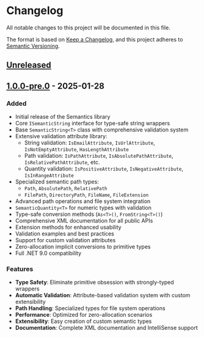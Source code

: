 # Changelog

All notable changes to this project will be documented in this file.

The format is based on [Keep a Changelog](https://keepachangelog.com/en/1.0.0/),
and this project adheres to [Semantic Versioning](https://semver.org/spec/v2.0.0.html).

## [Unreleased]

## [1.0.0-pre.0] - 2025-01-28

### Added

-   Initial release of the Semantics library
-   Core `ISemanticString` interface for type-safe string wrappers
-   Base `SemanticString<T>` class with comprehensive validation system
-   Extensive validation attribute library:
    -   String validation: `IsEmailAttribute`, `IsUrlAttribute`, `IsNotEmptyAttribute`, `HasLengthAttribute`
    -   Path validation: `IsPathAttribute`, `IsAbsolutePathAttribute`, `IsRelativePathAttribute`, etc.
    -   Quantity validation: `IsPositiveAttribute`, `IsNegativeAttribute`, `IsInRangeAttribute`
-   Specialized semantic path types:
    -   `Path`, `AbsolutePath`, `RelativePath`
    -   `FilePath`, `DirectoryPath`, `FileName`, `FileExtension`
-   Advanced path operations and file system integration
-   `SemanticQuantity<T>` for numeric types with validation
-   Type-safe conversion methods (`As<T>()`, `FromString<T>()`)
-   Comprehensive XML documentation for all public APIs
-   Extension methods for enhanced usability
-   Validation examples and best practices
-   Support for custom validation attributes
-   Zero-allocation implicit conversions to primitive types
-   Full .NET 9.0 compatibility

### Features

-   **Type Safety**: Eliminate primitive obsession with strongly-typed wrappers
-   **Automatic Validation**: Attribute-based validation system with custom extensibility
-   **Path Handling**: Specialized types for file system operations
-   **Performance**: Optimized for zero-allocation scenarios
-   **Extensibility**: Easy creation of custom semantic types
-   **Documentation**: Complete XML documentation and IntelliSense support

[Unreleased]: https://github.com/ktsu-dev/Semantics/compare/v1.0.0-pre.0...HEAD
[1.0.0-pre.0]: https://github.com/ktsu-dev/Semantics/releases/tag/v1.0.0-pre.0
